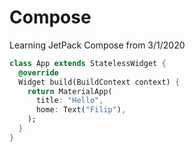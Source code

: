 # Compose
Learning JetPack Compose from 3/1/2020

```dart
class App extends StatelessWidget {
  @override
  Widget build(BuildContext context) {
    return MaterialApp(
      title: "Hello",
      home: Text("Filip"),
    );
  }
}
```
